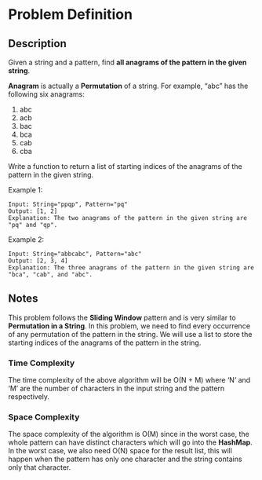 # Problem Definition

## Description

Given a string and a pattern, find **all anagrams of the pattern in the given string**.

**Anagram** is actually a **Permutation** of a string. For example, “abc” has the following six anagrams:

1. abc
2. acb
3. bac
4. bca
5. cab
6. cba

Write a function to return a list of starting indices of the anagrams of the pattern in the given string.

Example 1:

```text
Input: String="ppqp", Pattern="pq"
Output: [1, 2]
Explanation: The two anagrams of the pattern in the given string are "pq" and "qp".
```

Example 2:

```text
Input: String="abbcabc", Pattern="abc"
Output: [2, 3, 4]
Explanation: The three anagrams of the pattern in the given string are "bca", "cab", and "abc".
```

## Notes

This problem follows the **Sliding Window** pattern and is very similar to **Permutation in a String**. In this problem, we need to find every occurrence of any permutation of the pattern in the string. We will use a list to store the starting indices of the anagrams of the pattern in the string.

### Time Complexity

The time complexity of the above algorithm will be O(N + M) where ‘N’ and ‘M’ are the number of characters in the input string and the pattern respectively.

### Space Complexity

The space complexity of the algorithm is O(M) since in the worst case, the whole pattern can have distinct characters which will go into the **HashMap**. In the worst case, we also need O(N) space for the result list, this will happen when the pattern has only one character and the string contains only that character.
